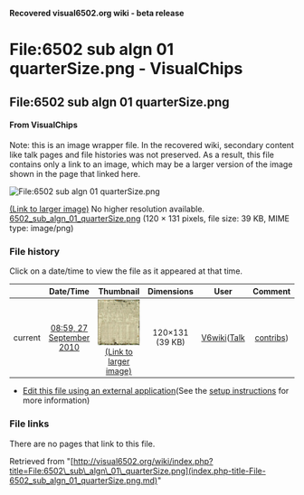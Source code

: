 **Recovered visual6502.org wiki - beta release**

# File:6502 sub algn 01 quarterSize.png - VisualChips

## File:6502 sub algn 01 quarterSize.png

#### From VisualChips


Note: this is an image wrapper file. In the recovered wiki,
secondary content like talk pages and file histories was
not preserved. As a result, this file contains only a link
to an image, which may be a larger version of the image shown
in the page that linked here.

![File:6502 sub algn 01 quarterSize.png](images/e/e1/6502_sub_algn_01_quarterSize.png)

[(Link to larger image)](images/e/e1/6502_sub_algn_01_quarterSize.png)
No higher resolution available.
[6502\_sub\_algn\_01\_quarterSize.png](images/e/e1/6502_sub_algn_01_quarterSize.png)‎ (120 × 131 pixels, file size: 39 KB, MIME type: image/png)

### File history

Click on a date/time to view the file as it appeared at that time.

| | Date/Time | Thumbnail | Dimensions | User | Comment |
|:---:|:---:|:---:|:---:|:---:|:---:|
| current | [08:59, 27 September 2010](images/e/e1/6502_sub_algn_01_quarterSize.png) | ![Thumbnail for version as of 08:59, 27 September 2010](images/thumb/e/e1/6502_sub_algn_01_quarterSize.png/110px-6502_sub_algn_01_quarterSize.png) [(Link to larger image)](images/e/e1/6502_sub_algn_01_quarterSize.png) | 120×131 (39 KB) | [V6wiki](index.php-title-User-V6wiki.md)([Talk](index.php-title-User_talk-V6wiki.md) | [contribs](./index.php%3Ftitle=Special:Contributions/V6wiki.md)) | |

- [Edit this file using an external application](index.php-title-File-6502_sub_algn_01_quarterSize.png.md)(See the [setup instructions](http://www.mediawiki.org/wiki/Manual:External_editors) for more information)

### File links

There are no pages that link to this file.

Retrieved from "[http://visual6502.org/wiki/index.php?title=File:6502\_sub\_algn\_01\_quarterSize.png](index.php-title-File-6502_sub_algn_01_quarterSize.png.md)"

